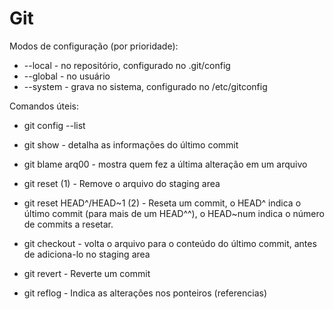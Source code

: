 # Git

Modos de configuração (por prioridade):

* --local - no repositório, configurado no .git/config
* --global - no usuário
* --system - grava no sistema, configurado no /etc/gitconfig

Comandos úteis:

* git config --list 
* git show - detalha as informações do último commit
* git blame arq00  - mostra quem fez a última alteração em um arquivo

* git reset (1) - Remove o arquivo do staging area
* git reset HEAD^/HEAD~1 (2) - Reseta um commit, o HEAD^ indica o último commit (para mais de um HEAD^^), o HEAD~num indica o número de commits a resetar.
* git checkout - volta o arquivo para o conteúdo do último commit, antes de adiciona-lo no staging area
* git revert - Reverte um commit
* git reflog - Indica as alterações nos ponteiros (referencias)
